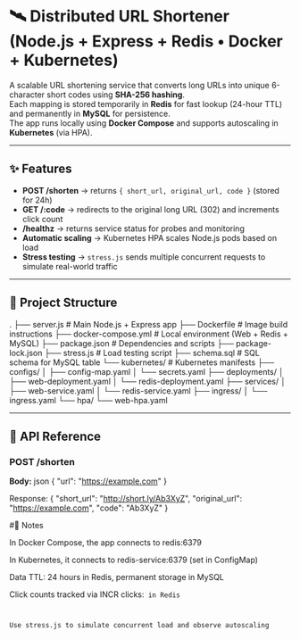# 🛰️ Distributed URL Shortener (Node.js + Express + Redis • Docker + Kubernetes)

A scalable URL shortening service that converts long URLs into unique 6-character short codes using **SHA-256 hashing**.  
Each mapping is stored temporarily in **Redis** for fast lookup (24-hour TTL) and permanently in **MySQL** for persistence.  
The app runs locally using **Docker Compose** and supports autoscaling in **Kubernetes** (via HPA).

---

## ✨ Features

- **POST /shorten** → returns `{ short_url, original_url, code }` (stored for 24h)  
- **GET /:code** → redirects to the original long URL (302) and increments click count  
- **/healthz** → returns service status for probes and monitoring  
- **Automatic scaling** → Kubernetes HPA scales Node.js pods based on load  
- **Stress testing** → `stress.js` sends multiple concurrent requests to simulate real-world traffic  

---
## 📂 Project Structure

.
├── server.js # Main Node.js + Express app
├── Dockerfile # Image build instructions
├── docker-compose.yml # Local environment (Web + Redis + MySQL)
├── package.json # Dependencies and scripts
├── package-lock.json
├── stress.js # Load testing script
├── schema.sql # SQL schema for MySQL table
└── kubernetes/ # Kubernetes manifests
├── configs/
│ ├── config-map.yaml
│ └── secrets.yaml
├── deployments/
│ ├── web-deployment.yaml
│ └── redis-deployment.yaml
├── services/
│ ├── web-service.yaml
│ └── redis-service.yaml
├── ingress/
│ └── ingress.yaml
└── hpa/
└── web-hpa.yaml

---

## 🧩 API Reference

### **POST /shorten**
**Body:**
json
{ "url": "https://example.com" }

Response:
{
  "short_url": "http://short.ly/Ab3XyZ",
  "original_url": "https://example.com",
  "code": "Ab3XyZ"
}

#📝 Notes

In Docker Compose, the app connects to redis:6379

In Kubernetes, it connects to redis-service:6379 (set in ConfigMap)

Data TTL: 24 hours in Redis, permanent storage in MySQL

Click counts tracked via INCR clicks:<code> in Redis

Use stress.js to simulate concurrent load and observe autoscaling
